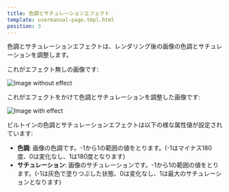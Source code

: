 ```yaml
---
title: 色調とサチュレーションエフェクト
template: usermanual-page.tmpl.html
position: 3
---
```


色調とサチュレーションエフェクトは、レンダリング後の画像の色調とサチュレーションを調整します。

これがエフェクト無しの画像です:

<img alt="Image without effect" src="/images/platform/posteffects/without_effects.png"></img>

これがエフェクトをかけて色調とサチュレーションを調整した画像です:

<img alt="Image with effect" src="/images/platform/posteffects/with_hue_saturation.png"></img>

ビルトインの色調とサチュレーションエフェクトは以下の様な属性値が設定されています:
* **色調**: 画像の色調です。-1から1の範囲の値をとります。(-1はマイナス180度、0は変化なし、1は180度となります)
* **サチュレーション**: 画像のサチュレーションです。-1から1の範囲の値をとります。(-1は灰色で塗りつぶした状態、0は変化なし、1は最大のサチュレーションとなります)

